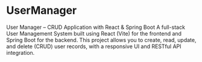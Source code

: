 # UserManager
User Manager – CRUD Application with React &amp; Spring Boot A full-stack User Management System built using React (Vite) for the frontend and Spring Boot for the backend. This project allows you to create, read, update, and delete (CRUD) user records, with a responsive UI and RESTful API integration.
